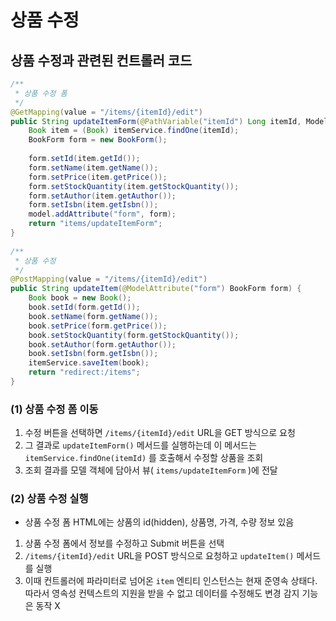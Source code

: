 # 상품 수정
## 상품 수정과 관련된 컨트롤러 코드
```java
/**  
 * 상품 수정 폼  
 */  
@GetMapping(value = "/items/{itemId}/edit")  
public String updateItemForm(@PathVariable("itemId") Long itemId, Model model) {  
    Book item = (Book) itemService.findOne(itemId);  
    BookForm form = new BookForm();  
  
    form.setId(item.getId());  
    form.setName(item.getName());  
    form.setPrice(item.getPrice());  
    form.setStockQuantity(item.getStockQuantity());  
    form.setAuthor(item.getAuthor());  
    form.setIsbn(item.getIsbn());  
    model.addAttribute("form", form);  
    return "items/updateItemForm";  
}  
  
/**  
 * 상품 수정  
 */  
@PostMapping(value = "/items/{itemId}/edit")  
public String updateItem(@ModelAttribute("form") BookForm form) {  
    Book book = new Book();  
    book.setId(form.getId());  
    book.setName(form.getName());  
    book.setPrice(form.getPrice());  
    book.setStockQuantity(form.getStockQuantity());  
    book.setAuthor(form.getAuthor());  
    book.setIsbn(form.getIsbn());  
    itemService.saveItem(book);  
    return "redirect:/items";  
}
```

### (1) 상품 수정 폼 이동
1. 수정 버튼을 선택하면 `/items/{itemId}/edit` URL을 GET 방식으로 요청
2. 그 결과로 `updateItemForm()` 메서드를 실행하는데 이 메서드는 `itemService.findOne(itemId)` 를 호출해서 수정할 상품을 조회
3. 조회 결과를 모델 객체에 담아서 뷰( `items/updateItemForm` )에 전달

### (2) 상품 수정 실행
- 상품 수정 폼 HTML에는 상품의 id(hidden), 상품명, 가격, 수량 정보 있음

1. 상품 수정 폼에서 정보를 수정하고 Submit 버튼을 선택  
2. `/items/{itemId}/edit` URL을 POST 방식으로 요청하고 `updateItem()` 메서드를 실행
3. 이때 컨트롤러에 파라미터로 넘어온 `item` 엔티티 인스턴스는 현재 준영속 상태다. 따라서 영속성 컨텍스트의 지원을 받을 수 없고 데이터를 수정해도 변경 감지 기능은 동작 X